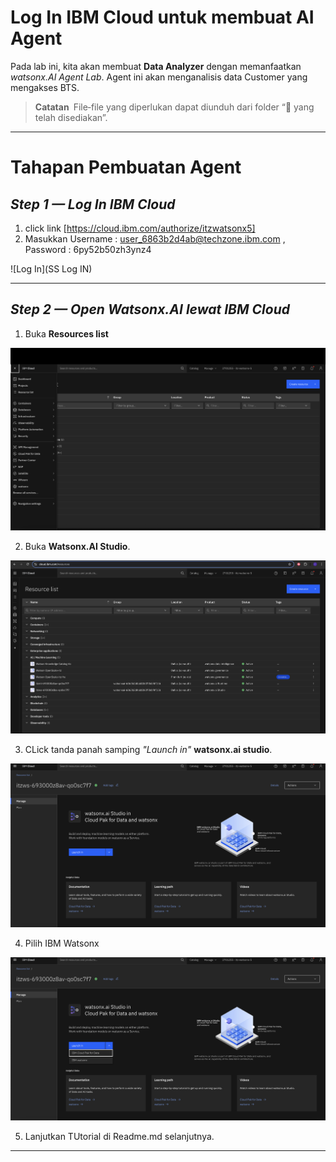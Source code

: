# Log In IBM Cloud untuk membuat AI Agent

Pada lab ini, kita akan membuat **Data Analyzer** dengan memanfaatkan *watsonx.AI Agent Lab*. Agent ini akan menganalisis data Customer yang mengakses BTS.

> **Catatan** File‐file yang diperlukan dapat diunduh dari folder “📂 yang telah disediakan”.

---

# Tahapan Pembuatan Agent

## _*Step 1 — Log In IBM Cloud*_

1. click link [https://cloud.ibm.com/authorize/itzwatsonx5]
2. Masukkan Username : user_6863b2d4ab@techzone.ibm.com , Password : 6py52b50zh3ynz4

![Log In](SS Log IN)

---

## _Step 2 — Open Watsonx.AI lewat IBM Cloud_

1. Buka **Resources list**

![1.Resources List](https://github.com/Client-Engineering-Indonesia/workshop-telco-tower-ai/blob/main/Lab2-AgenticAI%20in%20watsonxAI/Assets/1.Resources%20List.png)

2. Buka **Watsonx.AI Studio**.

![2.Open Watsonx.ai studio](https://github.com/Client-Engineering-Indonesia/workshop-telco-tower-ai/blob/main/Lab2-AgenticAI%20in%20watsonxAI/Assets/2.Open%20Watsonx.AI%20Studio.png)

3. CLick tanda panah samping _"Launch in"_ **watsonx.ai studio**.

![3.CLick the Arrow beside launch](https://github.com/Client-Engineering-Indonesia/workshop-telco-tower-ai/blob/main/Lab2-AgenticAI%20in%20watsonxAI/Assets/3.Click%20the%20arrow%20beside%20Launch.png)

4. Pilih IBM Watsonx

![4.CLick the option and IBM Watsonx](https://github.com/Client-Engineering-Indonesia/workshop-telco-tower-ai/blob/main/Lab2-AgenticAI%20in%20watsonxAI/Assets/4.Click%20the%20Option%20and%20IBM%20WatsonX.png)

5. Lanjutkan TUtorial di Readme.md selanjutnya.
---
